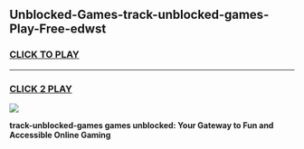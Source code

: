 
## Unblocked-Games-track-unblocked-games-Play-Free-edwst
<h3>
<a href="https://premium76.site?title=track-unblocked-games&ref=23A">CLICK TO PLAY</a></h3>
<hr>

<h3>
<a href="https://premium76.site?title=track-unblocked-games&ref=23A">CLICK 2 PLAY</a>
  
</h3>

<a href="https://premium76.site?title=track-unblocked-games&ref=23A"><img src="https://clearcache.store/games.png"></a>


**track-unblocked-games games unblocked: Your Gateway to Fun and Accessible Online Gaming**

